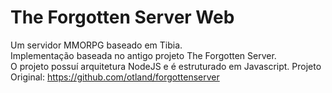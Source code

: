 # The Forgotten Server Web
Um servidor MMORPG baseado em Tibia. 
<br> Implementação baseada no antigo projeto The Forgotten Server. 
<br> O projeto possuí arquitetura NodeJS e é estruturado em Javascript.  Projeto Original: https://github.com/otland/forgottenserver
